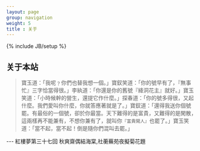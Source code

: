 ```yaml
---
layout: page
group: navigation
weight: 5
title : 关于
---
```

{% include JB/setup %}      
      
关于本站
---
   
>寶玉道：「我呢﹖你們也替我想一個。」寶釵笑道：「你的號早有了，『無事忙』三字恰當得很。」李紈道：「你還是你的舊號『絳洞花主』就好。」寶玉笑道：「小時候幹的營生，還提它作什麼。」探春道：「你的號多得很，又起什麼。我們愛叫你什麼，你就答應著就是了。」寶釵道：「還得我送你個號罷。有最俗的一個號，卻於你最當。天下難得的是富貴，又難得的是閑散，這兩樣再不能兼有，不想你兼有了，就叫你`『富貴閑人』`也罷了。」寶玉笑道：「當不起，當不起！倒是隨你們混叫去罷。」

 <span style='text-align: right'> --- 紅樓夢第三十七回 秋爽齋偶結海棠,社蘅蕪苑夜擬菊花題 </span>